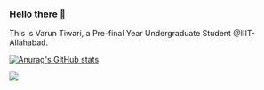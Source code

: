 ### Hello there 👋

This is Varun Tiwari, a Pre-final Year Undergraduate Student @IIIT-Allahabad.

[![Anurag's GitHub stats](https://github-readme-stats.vercel.app/api?username=VarunT11&count_private=true&show_icons=true)](https://github.com/anuraghazra/github-readme-stats)


![](https://komarev.com/ghpvc/?username=VarunT11)
